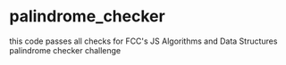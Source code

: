 # palindrome_checker
this code passes all checks for FCC's JS Algorithms and Data Structures palindrome checker challenge
